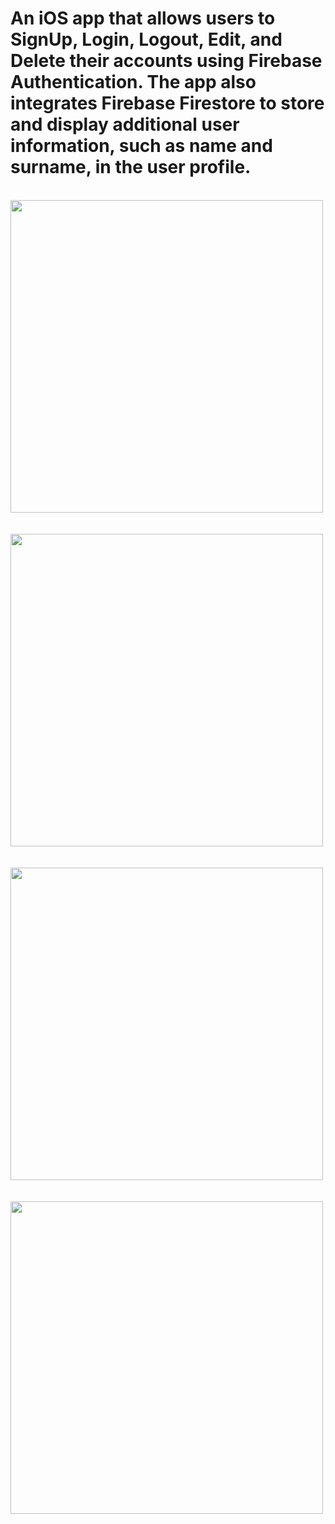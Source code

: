 # An iOS app that allows users to SignUp, Login, Logout, Edit, and Delete their accounts using Firebase Authentication. The app also integrates Firebase Firestore to store and display additional user information, such as name and surname, in the user profile.
</br>
<img src= "https://github.com/user-attachments/assets/6faa5562-dc68-478f-b3c3-2457e48fb7af" width="500">
</br></br></br>
<img src= "https://github.com/user-attachments/assets/f916d7bf-f299-44f2-8916-c1cd024e967c" width="500">
</br></br></br>
<img src= "https://github.com/user-attachments/assets/2e3b10ba-6d63-47ca-81d6-a2435e3d7ffa" width="500">
</br></br></br>
<img src= "https://github.com/user-attachments/assets/c50a109f-0549-4ef2-98d0-d13306f2076f" width="500">
